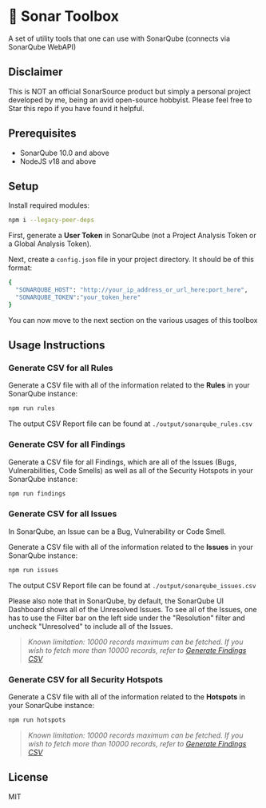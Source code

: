# 🧰 Sonar Toolbox
A set of utility tools that one can use with SonarQube (connects via SonarQube WebAPI)

## Disclaimer
This is NOT an official SonarSource product but simply a personal project developed by me, being an avid open-source hobbyist. Please feel free to Star this repo if you have found it helpful.

## Prerequisites

* SonarQube 10.0 and above
* NodeJS v18 and above

## Setup

Install required modules:
```bash
npm i --legacy-peer-deps
```

First, generate a **User Token** in SonarQube (not a Project Analysis Token or a Global Analysis Token).

Next, create a `config.json` file in your project directory. It should be of this format:

```bash
{
  "SONARQUBE_HOST": "http://your_ip_address_or_url_here:port_here",
  "SONARQUBE_TOKEN":"your_token_here"
}
```

You can now move to the next section on the various usages of this toolbox

## Usage Instructions

### Generate CSV for all Rules

Generate a CSV file with all of the information related to the **Rules** in your SonarQube instance:
```bash
npm run rules
```

The output CSV Report file can be found at `./output/sonarqube_rules.csv`

### Generate CSV for all Findings

Generate a CSV file for all Findings, which are all of the Issues (Bugs, Vulnerabilities, Code Smells) as well as all of the Security Hotspots in your SonarQube instance:

```bash
npm run findings
```

### Generate CSV for all Issues

In SonarQube, an Issue can be a Bug, Vulnerability or Code Smell.

Generate a CSV file with all of the information related to the **Issues** in your SonarQube instance:
```bash
npm run issues
```

The output CSV Report file can be found at `./output/sonarqube_issues.csv`

Please also note that in SonarQube, by default, the SonarQube UI Dashboard shows all of the Unresolved Issues. To see all of the Issues, one has to use the Filter bar on the left side under the "Resolution" filter and uncheck "Unresolved" to include all of the Issues.

> _Known limitation: 10000 records maximum can be fetched. 
> If you wish to fetch more than 10000 records, refer to [Generate Findings CSV](#generate-csv-for-all-findings)_

### Generate CSV for all Security Hotspots

Generate a CSV file with all of the information related to the **Hotspots** in your SonarQube instance:
```bash
npm run hotspots
```

> _Known limitation: 10000 records maximum can be fetched. 
> If you wish to fetch more than 10000 records, refer to [Generate Findings CSV](#generate-csv-for-all-findings)_

## License
MIT